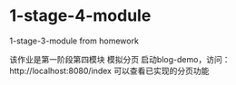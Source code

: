 # 1-stage-4-module
1-stage-3-module from homework

该作业是第一阶段第四模块 模拟分页
启动blog-demo，访问：http://localhost:8080/index   可以查看已实现的分页功能

